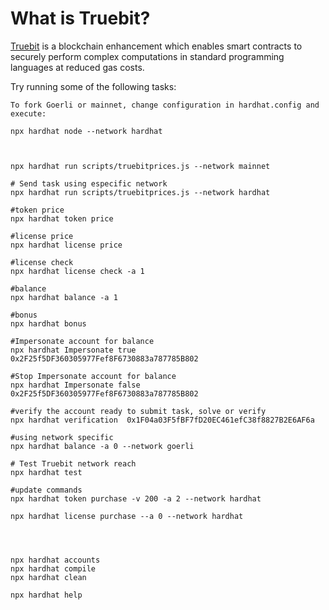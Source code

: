# What is Truebit?
[Truebit](https://truebit.io/) is a blockchain enhancement which enables smart contracts to securely perform complex computations in standard programming languages at reduced gas costs. 


Try running some of the following tasks:

```shell
To fork Goerli or mainnet, change configuration in hardhat.config and execute:

npx hardhat node --network hardhat



npx hardhat run scripts/truebitprices.js --network mainnet

# Send task using especific network  
npx hardhat run scripts/truebitprices.js --network hardhat

#token price
npx hardhat token price

#license price
npx hardhat license price

#license check
npx hardhat license check -a 1

#balance
npx hardhat balance -a 1 

#bonus
npx hardhat bonus

#Impersonate account for balance
npx hardhat Impersonate true 0x2F25f5DF360305977Fef8F6730883a787785B802

#Stop Impersonate account for balance
npx hardhat Impersonate false 0x2F25f5DF360305977Fef8F6730883a787785B802

#verify the account ready to submit task, solve or verify
npx hardhat verification  0x1F04a03F5fBF7fD20EC461efC38f8827B2E6AF6a

#using network specific
npx hardhat balance -a 0 --network goerli

# Test Truebit network reach
npx hardhat test

#update commands
npx hardhat token purchase -v 200 -a 2 --network hardhat

npx hardhat license purchase --a 0 --network hardhat




npx hardhat accounts
npx hardhat compile
npx hardhat clean

npx hardhat help

```
